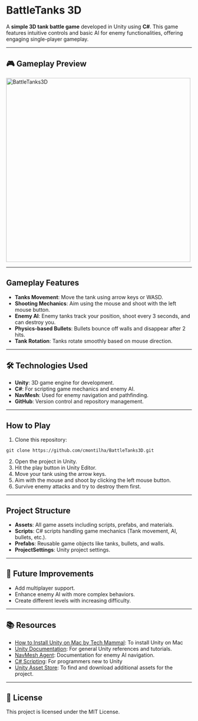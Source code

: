 # BattleTanks 3D

A **simple 3D tank battle game** developed in Unity using **C#**. This game features intuitive controls and basic AI for enemy functionalities, offering engaging single-player gameplay.

---
## 🎮 Gameplay Preview

<img src="./game_play.gif" alt="BattleTanks3D" width="500"/>

---

## Gameplay Features
- **Tanks Movement**: Move the tank using arrow keys or WASD.
- **Shooting Mechanics**: Aim using the mouse and shoot with the left mouse button.
- **Enemy AI**: Enemy tanks track your position, shoot every 3 seconds, and can destroy you.
- **Physics-based Bullets**: Bullets bounce off walls and disappear after 2 hits.
- **Tank Rotation**: Tanks rotate smoothly based on mouse direction.

---

## 🛠️ Technologies Used
- **Unity**: 3D game engine for development.
- **C#**: For scripting game mechanics and enemy AI.
- **NavMesh**: Used for enemy navigation and pathfinding.
- **GitHub**: Version control and repository management.

---

## How to Play
1. Clone this repository:
```
git clone https://github.com/cmontilha/BattleTanks3D.git
```
2. Open the project in Unity.
3. Hit the play button in Unity Editor.
4. Move your tank using the arrow keys.
5. Aim with the mouse and shoot by clicking the left mouse button.
6. Survive enemy attacks and try to destroy them first.

---

## Project Structure
- **Assets**: All game assets including scripts, prefabs, and materials.
- **Scripts**: C# scripts handling game mechanics (Tank movement, AI, bullets, etc.).
- **Prefabs**: Reusable game objects like tanks, bullets, and walls.
- **ProjectSettings**: Unity project settings.

---

## 🚀 Future Improvements
- Add multiplayer support.
- Enhance enemy AI with more complex behaviors.
- Create different levels with increasing difficulty.

---

## 📚 Resources
- [How to Install Unity on Mac by Tech Mammal](https://youtu.be/Go9GdJUR4-0?si=pO6XdHd_vhKqJC3M): To install Unity on Mac
- [Unity Documentation](https://docs.unity3d.com/): For general Unity references and tutorials.
- [NavMesh Agent](https://docs.unity3d.com/ScriptReference/AI.NavMeshAgent.html): Documentation for enemy AI navigation.
- [C# Scripting](https://unity.com/how-to/programming-unity): For programmers new to Unity
- [Unity Asset Store](https://assetstore.unity.com/): To find and download additional assets for the project.

---

## 📄 License
This project is licensed under the MIT License. 
